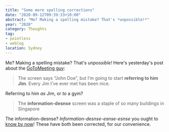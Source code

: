```yaml
---
title: "Some more spelling corrections"
date: "2020-09-12T09:39:33+10:00"
abstract: "Me? Making a spelling mistake? That's *unpossible!*"
year: "2020"
category: Thoughts
tag:
- pointless
- weblog
location: Sydney
---
```

Me? Making a spelling mistake? That's *unpossible!* Here's yesterday's post about the [GoToMeeting guy](https://rubenerd.com/that-guy-in-the-gotomeeting-splash-screen/):

> The screen says “John Doe”, but I’m going to start **referring to him Jim**. Every Jim I’ve ever met has been nice.

Referring to him *as* Jim, or *to* a gym?

> The **information-desnse** screen was a staple of so many buildings in Singapore

The information-desnse? *Information-desnse-esnse-esnse* you ought to [know by now](https://www.youtube.com/watch?v=8buJ2-oD02E "Billy Joel: Movin' Out")! These have both been corrected, for our convenience.

